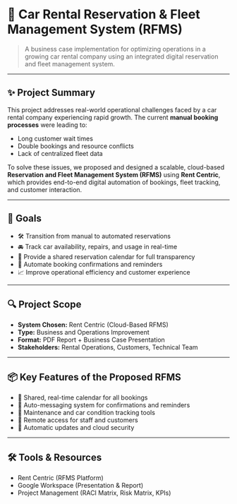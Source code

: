# 🚗 Car Rental Reservation & Fleet Management System (RFMS)

> A business case implementation for optimizing operations in a growing car rental company using an integrated digital reservation and fleet management system.

---

## ✨ Project Summary

This project addresses real-world operational challenges faced by a car rental company experiencing rapid growth. The current **manual booking processes** were leading to:

- Long customer wait times
- Double bookings and resource conflicts
- Lack of centralized fleet data

To solve these issues, we proposed and designed a scalable, cloud-based **Reservation and Fleet Management System (RFMS)** using **Rent Centric**, which provides end-to-end digital automation of bookings, fleet tracking, and customer interaction.

---

## 🎯 Goals

- 🛠 Transition from manual to automated reservations
- 🚘 Track car availability, repairs, and usage in real-time
- 📅 Provide a shared reservation calendar for full transparency
- 🔔 Automate booking confirmations and reminders
- 📈 Improve operational efficiency and customer experience

---

## 🔍 Project Scope

- **System Chosen:** Rent Centric (Cloud-Based RFMS)
- **Type:** Business and Operations Improvement
- **Format:** PDF Report + Business Case Presentation
- **Stakeholders:** Rental Operations, Customers, Technical Team

---

## 📦 Key Features of the Proposed RFMS

- 📅 Shared, real-time calendar for all bookings  
- 🧠 Auto-messaging system for confirmations and reminders  
- 🔧 Maintenance and car condition tracking tools  
- 📱 Remote access for staff and customers  
- 🔐 Automatic updates and cloud security  

---

## 🛠 Tools & Resources

- Rent Centric (RFMS Platform)
- Google Workspace (Presentation & Report)
- Project Management (RACI Matrix, Risk Matrix, KPIs)


